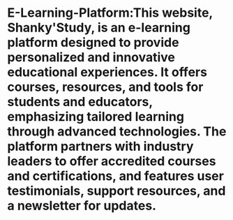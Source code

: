 # E-Learning-Platform:This website, **Shanky'Study**, is an e-learning platform designed to provide personalized and innovative educational experiences. It offers courses, resources, and tools for students and educators, emphasizing tailored learning through advanced technologies. The platform partners with industry leaders to offer accredited courses and certifications, and features user testimonials, support resources, and a newsletter for updates.
